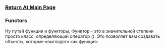 ### [Return At Main Page](../README.md)

### Functors
Ну путай функции и функторы,  Функтор - это в значительной степени просто класс, определяющий оператор (). Это позволяет вам создавать объекты, которые «выглядят» как функция: